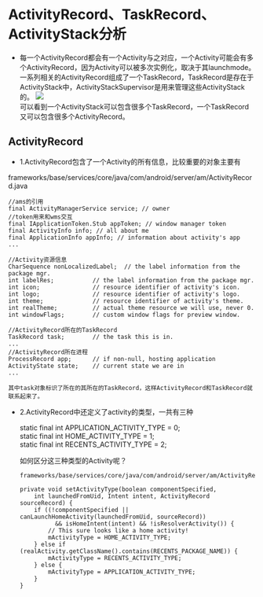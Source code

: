 #  ActivityRecord、TaskRecord、ActivityStack分析

  - 每一个ActivityRecord都会有一个Activity与之对应，一个Activity可能会有多个ActivityRecord，因为Activity可以被多次实例化，取决于其launchmode。一系列相关的ActivityRecord组成了一个TaskRecord，TaskRecord是存在于ActivityStack中，ActivityStackSupervisor是用来管理这些ActivityStack的。
![](https://github.com/openthos/community-analysis/blob/master/pic/7.1.png)</br>
可以看到一个ActivityStack可以包含很多个TaskRecord，一个TaskRecord又可以包含很多个ActivityRecord。

## ActivityRecord

  - 1.ActivityRecord包含了一个Activity的所有信息，比较重要的对象主要有
  
  frameworks/base/services/core/java/com/android/server/am/ActivityRecord.java  
  
    //ams的引用  
    final ActivityManagerService service; // owner  
    //token用来和wms交互  
    final IApplicationToken.Stub appToken; // window manager token  
    final ActivityInfo info; // all about me  
    final ApplicationInfo appInfo; // information about activity's app  
    ...  
  
    //Activity资源信息  
    CharSequence nonLocalizedLabel;  // the label information from the package mgr.  
    int labelRes;           // the label information from the package mgr.  
    int icon;               // resource identifier of activity's icon.  
    int logo;               // resource identifier of activity's logo.  
    int theme;              // resource identifier of activity's theme.  
    int realTheme;          // actual theme resource we will use, never 0.  
    int windowFlags;        // custom window flags for preview window.  
      
    //ActivityRecord所在的TaskRecord  
    TaskRecord task;        // the task this is in.  
    ...  
    //ActivityRecord所在进程  
    ProcessRecord app;      // if non-null, hosting application  
    ActivityState state;    // current state we are in  
    ...  
    
    其中task对象标识了所在的其所在的TaskRecord，这样ActivityRecord和TaskRecord就联系起来了。
    
  - 2.ActivityRecord中还定义了activity的类型，一共有三种
  
      static final int APPLICATION_ACTIVITY_TYPE = 0;  
      static final int HOME_ACTIVITY_TYPE = 1;  
      static final int RECENTS_ACTIVITY_TYPE = 2;  
      
      如何区分这三种类型的Activity呢？
      
        frameworks/base/services/core/java/com/android/server/am/ActivityRecord.java  
  
        private void setActivityType(boolean componentSpecified,  
            int launchedFromUid, Intent intent, ActivityRecord sourceRecord) {  
            if ((!componentSpecified || canLaunchHomeActivity(launchedFromUid, sourceRecord))  
                  && isHomeIntent(intent) && !isResolverActivity()) {  
                // This sure looks like a home activity!  
                mActivityType = HOME_ACTIVITY_TYPE;  
            } else if (realActivity.getClassName().contains(RECENTS_PACKAGE_NAME)) {  
                mActivityType = RECENTS_ACTIVITY_TYPE;  
            } else {  
                mActivityType = APPLICATION_ACTIVITY_TYPE;  
            }  
        }
      
